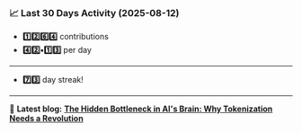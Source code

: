 <!--START_STATS-->
### 📈 Last 30 Days Activity (2025-08-12)  
- **1️⃣2️⃣6️⃣4️⃣** contributions  
- **4️⃣2️⃣•1️⃣3️⃣** per day
---
- **7️⃣3️⃣** day streak!
---
📝 **Latest blog:** [**The Hidden Bottleneck in AI's Brain: Why Tokenization Needs a Revolution**](https://andriak.com/blog/tokenization-revolution)
<!--END_STATS-->
